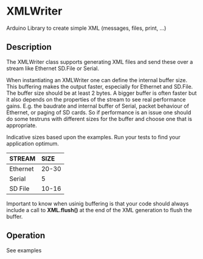 # XMLWriter

Arduino Library to create simple XML (messages, files, print, ...)

## Description

The XMLWriter class supports generating XML files and send these over a stream
like Ethernet SD.File or Serial.

When instantiating an XMLWriter one can define the internal buffer size.
This buffering makes the output faster, especially for Ethernet and SD.File.
The buffer size should be at least 2 bytes.
A bigger buffer is often faster but it also depends on the properties of the
stream to see real performance gains.
E.g. the baudrate and internal buffer of Serial, packet behaviour of Ethernet,
or paging of SD cards.
So if performance is an issue one should do some testruns with different sizes
for the buffer and choose one that is appropriate.

Indicative sizes based upon the examples.
Run your tests to find your application optimum.

| STREAM   |    SIZE    |
|:------------|:----------|
| Ethernet | 20-30 |
| Serial   |  5 |
| SD File  |  10-16 |

Important to know when usinig buffering is that your code should always include
a call to **XML.flush()** at the end of the XML generation to flush the buffer.

## Operation

See examples

